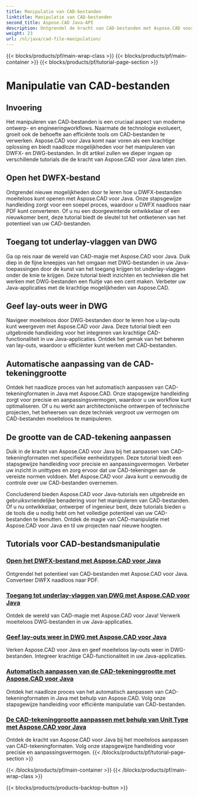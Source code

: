 ```yaml
---
title: Manipulatie van CAD-bestanden
linktitle: Manipulatie van CAD-bestanden
second_title: Aspose.CAD Java-API
description: Ontgrendel de kracht van CAD-bestanden met Aspose.CAD voor Java! Converteer DWFX naar PDF, krijg toegang tot DWG-vlaggen, lijstlay-outs en pas formaten automatisch aan met onze tutorials.
weight: 23
url: /nl/java/cad-file-manipulation/
---
```


{{< blocks/products/pf/main-wrap-class >}}
{{< blocks/products/pf/main-container >}}
{{< blocks/products/pf/tutorial-page-section >}}

# Manipulatie van CAD-bestanden


## Invoering

Het manipuleren van CAD-bestanden is een cruciaal aspect van moderne ontwerp- en engineeringworkflows. Naarmate de technologie evolueert, groeit ook de behoefte aan efficiënte tools om CAD-bestanden te verwerken. Aspose.CAD voor Java komt naar voren als een krachtige oplossing en biedt naadloze mogelijkheden voor het manipuleren van DWFX- en DWG-bestanden. In dit artikel zullen we dieper ingaan op verschillende tutorials die de kracht van Aspose.CAD voor Java laten zien.

## Open het DWFX-bestand

Ontgrendel nieuwe mogelijkheden door te leren hoe u DWFX-bestanden moeiteloos kunt openen met Aspose.CAD voor Java. Onze stapsgewijze handleiding zorgt voor een soepel proces, waardoor u DWFX naadloos naar PDF kunt converteren. Of u nu een doorgewinterde ontwikkelaar of een nieuwkomer bent, deze tutorial biedt de sleutel tot het ontketenen van het potentieel van uw CAD-bestanden.

## Toegang tot underlay-vlaggen van DWG

Ga op reis naar de wereld van CAD-magie met Aspose.CAD voor Java. Duik diep in de fijne kneepjes van het omgaan met DWG-bestanden in uw Java-toepassingen door de kunst van het toegang krijgen tot underlay-vlaggen onder de knie te krijgen. Deze tutorial biedt inzichten en technieken die het werken met DWG-bestanden een fluitje van een cent maken. Verbeter uw Java-applicaties met de krachtige mogelijkheden van Aspose.CAD.

## Geef lay-outs weer in DWG

Navigeer moeiteloos door DWG-bestanden door te leren hoe u lay-outs kunt weergeven met Aspose.CAD voor Java. Deze tutorial biedt een uitgebreide handleiding voor het integreren van krachtige CAD-functionaliteit in uw Java-applicaties. Ontdek het gemak van het beheren van lay-outs, waardoor u efficiënter kunt werken met CAD-bestanden.

## Automatische aanpassing van de CAD-tekeninggrootte

Ontdek het naadloze proces van het automatisch aanpassen van CAD-tekeningformaten in Java met Aspose.CAD. Onze stapsgewijze handleiding zorgt voor precisie en aanpassingsvermogen, waardoor u uw workflow kunt optimaliseren. Of u nu werkt aan architectonische ontwerpen of technische projecten, het beheersen van deze techniek vergroot uw vermogen om CAD-bestanden moeiteloos te manipuleren.

## De grootte van de CAD-tekening aanpassen

Duik in de kracht van Aspose.CAD voor Java bij het aanpassen van CAD-tekeningformaten met specifieke eenheidstypen. Deze tutorial biedt een stapsgewijze handleiding voor precisie en aanpassingsvermogen. Verbeter uw inzicht in unittypes en zorg ervoor dat uw CAD-tekeningen aan de vereiste normen voldoen. Met Aspose.CAD voor Java kunt u eenvoudig de controle over uw CAD-bestanden overnemen.

Concluderend bieden Aspose.CAD voor Java-tutorials een uitgebreide en gebruiksvriendelijke benadering voor het manipuleren van CAD-bestanden. Of u nu ontwikkelaar, ontwerper of ingenieur bent, deze tutorials bieden u de tools die u nodig hebt om het volledige potentieel van uw CAD-bestanden te benutten. Ontdek de magie van CAD-manipulatie met Aspose.CAD voor Java en til uw projecten naar nieuwe hoogten.
## Tutorials voor CAD-bestandsmanipulatie
### [Open het DWFX-bestand met Aspose.CAD voor Java](./open-dwfx-file/)
Ontgrendel het potentieel van CAD-bestanden met Aspose.CAD voor Java. Converteer DWFX naadloos naar PDF.
### [Toegang tot underlay-vlaggen van DWG met Aspose.CAD voor Java](./accessing-underlay-flags-of-dwg/)
Ontdek de wereld van CAD-magie met Aspose.CAD voor Java! Verwerk moeiteloos DWG-bestanden in uw Java-applicaties.
### [Geef lay-outs weer in DWG met Aspose.CAD voor Java](./list-layouts-in-dwg/)
Verken Aspose.CAD voor Java en geef moeiteloos lay-outs weer in DWG-bestanden. Integreer krachtige CAD-functionaliteit in uw Java-applicaties.
### [Automatisch aanpassen van de CAD-tekeninggrootte met Aspose.CAD voor Java](./auto-adjusting-cad-drawing-size/)
Ontdek het naadloze proces van het automatisch aanpassen van CAD-tekeningformaten in Java met behulp van Aspose.CAD. Volg onze stapsgewijze handleiding voor efficiënte manipulatie van CAD-bestanden.
### [De CAD-tekeninggrootte aanpassen met behulp van Unit Type met Aspose.CAD voor Java](./adjusting-cad-drawing-size-using-unit-type/)
Ontdek de kracht van Aspose.CAD voor Java bij het moeiteloos aanpassen van CAD-tekeningformaten. Volg onze stapsgewijze handleiding voor precisie en aanpassingsvermogen.
{{< /blocks/products/pf/tutorial-page-section >}}

{{< /blocks/products/pf/main-container >}}
{{< /blocks/products/pf/main-wrap-class >}}

{{< blocks/products/products-backtop-button >}}
